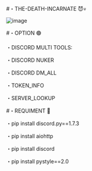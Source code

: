 #・THE-DEATH-INCARNATE 😈💀

![image](https://user-images.githubusercontent.com/99751673/175611226-949dd930-508b-4a9f-a603-15cef0b9db31.png)

#・OPTION 🟢

・DISCORD MULTI TOOLS:


・DISCORD NUKER


・DISCORD DM_ALL


・TOKEN_INFO


・SERVER_LOOKUP

#・REQUIMENT 📁 

・pip install discord.py==1.7.3

・pip install aiohttp

・pip install discord

・pip install pystyle==2.0
